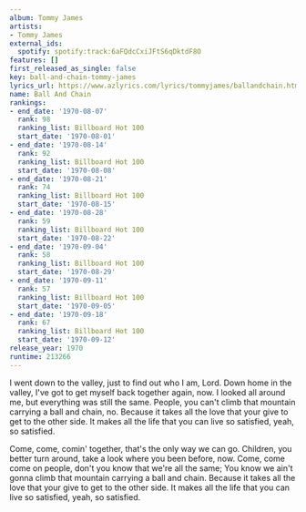 ```yaml
---
album: Tommy James
artists:
- Tommy James
external_ids:
  spotify: spotify:track:6aFQdcCxiJFtS6qDktdF8O
features: []
first_released_as_single: false
key: ball-and-chain-tommy-james
lyrics_url: https://www.azlyrics.com/lyrics/tommyjames/ballandchain.html
name: Ball And Chain
rankings:
- end_date: '1970-08-07'
  rank: 98
  ranking_list: Billboard Hot 100
  start_date: '1970-08-01'
- end_date: '1970-08-14'
  rank: 92
  ranking_list: Billboard Hot 100
  start_date: '1970-08-08'
- end_date: '1970-08-21'
  rank: 74
  ranking_list: Billboard Hot 100
  start_date: '1970-08-15'
- end_date: '1970-08-28'
  rank: 59
  ranking_list: Billboard Hot 100
  start_date: '1970-08-22'
- end_date: '1970-09-04'
  rank: 58
  ranking_list: Billboard Hot 100
  start_date: '1970-08-29'
- end_date: '1970-09-11'
  rank: 57
  ranking_list: Billboard Hot 100
  start_date: '1970-09-05'
- end_date: '1970-09-18'
  rank: 67
  ranking_list: Billboard Hot 100
  start_date: '1970-09-12'
release_year: 1970
runtime: 213266
---
```

I went down to the valley, just to find out who I am, Lord.
Down home in the valley, I've got to get myself back together again, now.
I looked all around me, but everything was still the same.
People, you can't climb that mountain carrying a ball and chain, no.
Because it takes all the love that your give to get to the other side.
It makes all the life that you can live so satisfied, yeah, so satisfied.

Come, come, comin' together, that's the only way we can go.
Children, you better turn around, take a look where you been before, now.
Come, come come on people, don't you know that we're all the same;
You know we ain't gonna climb that mountain carrying a ball and chain.
Because it takes all the love that your give to get to the other side.
It makes all the life that you can live so satisfied, yeah, so satisfied.

